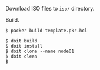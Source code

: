 Download ISO files to `iso/` directory.

Build.

```
$ packer build template.pkr.hcl
```

```
$ doit build
$ doit install
$ doit clone --name node01
$ doit clean
$ 
```
